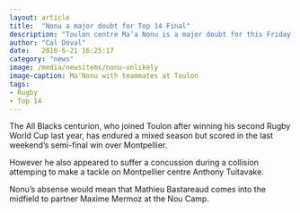 ```yaml
---
layout: article
title:  "Nonu a major doubt for Top 14 Final"
description: "Toulon centre Ma’a Nonu is a major doubt for this Friday’s Top 14 Final against Racing 92 in Barcelona, according to reports."
author: "Cal Doval"
date:   2016-6-21 16:25:17
category: "news"
image: /media/newsitems/nonu-unlikely
image-caption: Ma'Nonu with teammates at Toulon
tags:
- Rugby
- Top 14
---
```


The All Blacks centurion, who joined Toulon after winning his second Rugby World Cup last year, has endured a mixed season but scored in the last weekend’s semi-final win over Montpellier.

However he also appeared to suffer a concussion during a collision attemping to make a tackle on Montpellier centre Anthony Tuitavake.

Nonu’s absense would mean that Mathieu Bastareaud comes into the midfield to partner Maxime Mermoz at the Nou Camp.

